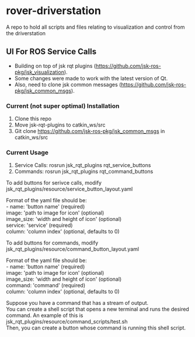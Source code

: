 # rover-driverstation
A repo to hold all scripts and files relating to visualization and control from the driverstation

## UI For ROS Service Calls
- Building on top of jsk rqt plugins (https://github.com/jsk-ros-pkg/jsk_visualization).  
- Some changes were made to work with the latest version of Qt.  
- Also, need to clone jsk common messages (https://github.com/jsk-ros-pkg/jsk_common_msgs).

### Current (not super optimal) Installation
1. Clone this repo
2. Move jsk-rqt-plugins to catkin_ws/src
3. Git clone https://github.com/jsk-ros-pkg/jsk_common_msgs in catkin_ws/src

### Current Usage
1. Service Calls: rosrun jsk_rqt_plugins rqt_service_buttons  
2. Commands: rosrun jsk_rqt_plugins rqt_command_buttons  

To add buttons for serivce calls, modify
jsk_rqt_plugins/resource/service_button_layout.yaml

Format of the yaml file should be:  
\- name: 'button name' (required)  
  image: 'path to image for icon' (optional)  
  image_size: 'width and height of icon' (optional)  
  service: 'service' (required)  
  column: 'column index' (optional, defaults to 0)  

To add buttons for commands, modify
jsk_rqt_plugins/resource/command_button_layout.yaml

Format of the yaml file should be:  
\- name: 'button name' (required)  
  image: 'path to image for icon' (optional)  
  image_size: 'width and height of icon' (optional)  
  command: 'command' (required)  
  column: 'column index' (optional, defaults to 0)  

Suppose you have a command that has a stream of output.  
You can create a shell script that opens a new terminal and runs the desired command. An example of this is 
jsk_rqt_plugins/resource/command_scripts/test.sh  
Then, you can create a button whose command is running this shell script.
